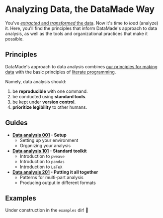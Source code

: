 # Analyzing Data, the DataMade Way

You've [_extracted_ and _transformed_ the data](https://github.com/datamade/data-making-guidelines).
Now it's time to _load_ (analyze) it. Here, you'll find the principles that
inform DataMade's approach to data analysis, as well as the tools and
organizational practices that make it possible.

## Principles

DataMade's approach to data analysis combines [our principles for making data](https://github.com/datamade/data-making-guidelines#basic-principles)
with the basic principles of [literate programming](https://en.wikipedia.org/wiki/Literate_programming).

Namely, data analysis should:

1. be **reproducible** with one command.
2. be conducted using **standard tools**.
3. be kept under **version control**.
4. **prioritize legibility** to other humans.

## Guides

- **[Data analysis 001](/setup.md) - Setup**
  - Setting up your environment
  - Organizing your analysis
- **[Data analysis 101](/using-the-toolkit.md) - Standard toolkit**
  - Introduction to `pweave`
  - Introduction to `pandas`
  - Introduction to `LaTeX`
- **[Data analysis 201](/multi-part-patterns.md) - Putting it all together**
  - Patterns for multi-part analysis
  - Producing output in different formats

## Examples

Under construction in the `examples` dir! 👷